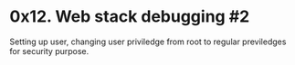 # 0x12. Web stack debugging #2

Setting up user, changing user priviledge from root to regular previledges for security purpose.
